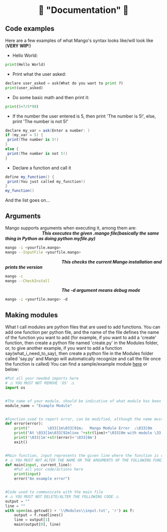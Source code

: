 <h1 align="center">📄 "Documentation" 📄</h1>

## Code examples
Here are a few examples of what Mango's syntax looks like/will look like (**VERY WIP**!)
- Hello World:
```python
print(Hello World)
```
- Print what the user asked:
```python
declare user_asked = ask(What do you want to print ?)
print(user_asked)
```
- Do some basic math and then print it:
```python
print(5+7/5*98)
```
- If the number the user entered is 5, then print 'The number is 5!', else, print 'The number is not 5!'
```cs
declare my_var = ask(Enter a number: )
if (my_var = 5) {
 print(The number is 5!)
}
else {
 print(The number is not 5!)
}
```
- Declare a function and call it
```cs
define my_function() {
 print(You just called my_function!)
}
my_function()
```
And the list goes on...
## Arguments
Mango supports arguments when executing it, among them are:\
 &nbsp; &nbsp; &nbsp; &nbsp; &nbsp; &nbsp; &nbsp; &nbsp; &nbsp; &nbsp; &nbsp; &nbsp; &nbsp; &nbsp; &nbsp; ***This executes the given .mango file(basically the same thing in Python as doing python myfile.py)***
```sh
mango -i <yourfile.mango>
mango --InputFile <yourfile.mango>
```
&nbsp; &nbsp; &nbsp; &nbsp; &nbsp; &nbsp; &nbsp; &nbsp; &nbsp; &nbsp; &nbsp; &nbsp; &nbsp; &nbsp; &nbsp; &nbsp; &nbsp; &nbsp; &nbsp; &nbsp; &nbsp; &nbsp; &nbsp; ***This checks the current Mango installation and prints the version***
```sh
mango -c
mango --CheckInstall
```
&nbsp; &nbsp; &nbsp; &nbsp; &nbsp; &nbsp; &nbsp; &nbsp; &nbsp; &nbsp; &nbsp; &nbsp; &nbsp; &nbsp; &nbsp; &nbsp; &nbsp; &nbsp; &nbsp; &nbsp; &nbsp; &nbsp; &nbsp; ***The -d argument means debug mode***
```sh
mango -i <yourfile.mango> -d
```

## Making modules
What I call modules are python files that are used to add functions. You can add one function per python file, and the name of the file defines the name of the function you want to add (for example, if you want to add a 'create' function, then create a python file named 'create.py' in the Modules folder, or, to give another example, if you want to add a function say(what_i_need_to_say), then create a python file in the Modules folder called 'say.py' and Mango will automatically recognize and call the file once the function is called)
You can find a sample/example module [here](https://github.com/Just-A-Mango/mango/blob/main/Modules/example_module.py) or below:
```python
#Put all your needed imports here
# ⚠️ YOU MUST NOT REMOVE 'OS' ⚠️ 
import os


#The name of your module, should be indicative of what module has been called in case of an error
module_name = "Example Module"


#Function used to report error, can be modified, although the name mustn't change
def error(error):
    print("        \033[1m\033[91m⚠️   Mango Module Error  ⚠️\033[0m        ")
    print("At \033[1m\033[92mline "+str(line)+"\033[0m with module \33[93m"+module_name+"\033[0m ↓")
    print('\033[1m'+str(error)+'\033[0m')
    exit()


#Main function, input represents the given line where the function is called, current_line represents the line number where this module is called
# ⚠️ YOU MUST NOT ALTER THE NAME OR THE ARGUMENTS OF THE FOLLOWING FUNCTION ⚠️ 
def main(input, current_line):
    #Put all your code/actions here
    print(input)
    error("An example error")


#Code used to communicate with the main file
# ⚠️ YOU MUST NOT DELETE/ALTER THE FOLLOWING CODE ⚠️
output = ""
line = ""
with open(os.getcwd() + '\\Modules\\input.txt', 'r') as f:
    output = f.readlines()
    line = output[1]
    main(output[0], line)
```
